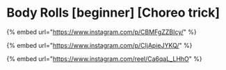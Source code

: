 # Body Rolls \[beginner] \[Choreo trick]

{% embed url="https://www.instagram.com/p/CBMFgZZBIcy/" %}

{% embed url="https://www.instagram.com/p/CIjApieJYKQ/" %}

{% embed url="https://www.instagram.com/reel/Ca6qaL_LHhO" %}
